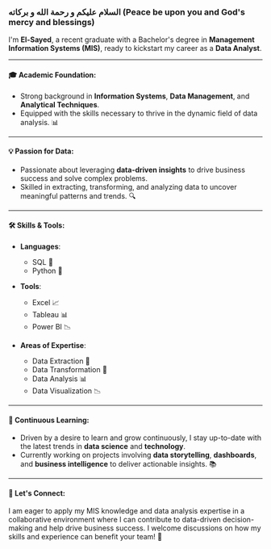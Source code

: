 ### السلام عليكم و رحمة الله و بركاته (Peace be upon you and God's mercy and blessings)

I'm **El-Sayed**, a recent graduate with a Bachelor's degree in **Management Information Systems (MIS)**, ready to kickstart my career as a **Data Analyst**. 

---

#### 🎓 Academic Foundation:
- Strong background in **Information Systems**, **Data Management**, and **Analytical Techniques**.
- Equipped with the skills necessary to thrive in the dynamic field of data analysis. 📊

---

#### 💡 Passion for Data:
- Passionate about leveraging **data-driven insights** to drive business success and solve complex problems.
- Skilled in extracting, transforming, and analyzing data to uncover meaningful patterns and trends. 🔍

---

#### 🛠️ Skills & Tools:
- **Languages**: 
  - SQL 🐬
  - Python 🐍
  
- **Tools**: 
  - Excel 📈
  - Tableau 📊
  - Power BI 📉
  
- **Areas of Expertise**:
  - Data Extraction 🔄
  - Data Transformation 🔧
  - Data Analysis 📊
  - Data Visualization 📉

---

#### 🌱 Continuous Learning:
- Driven by a desire to learn and grow continuously, I stay up-to-date with the latest trends in **data science** and **technology**.
- Currently working on projects involving **data storytelling**, **dashboards**, and **business intelligence** to deliver actionable insights. 📚

---

#### 🤝 Let's Connect:
I am eager to apply my MIS knowledge and data analysis expertise in a collaborative environment where I can contribute to data-driven decision-making and help drive business success. I welcome discussions on how my skills and experience can benefit your team! 💬
